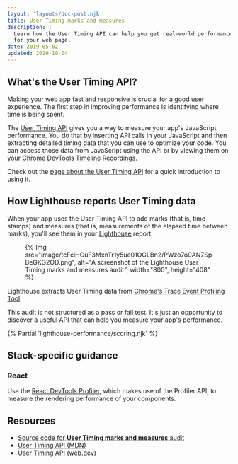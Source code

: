 ```yaml
---
layout: 'layouts/doc-post.njk'
title: User Timing marks and measures
description: |
  Learn how the User Timing API can help you get real-world performance data
  for your web page.
date: 2019-05-02
updated: 2019-10-04
---
```


## What's the User Timing API?

Making your web app fast and responsive is crucial for a good user experience.
The first step in improving performance is identifying where time is being spent.

The [User Timing API](https://developer.mozilla.org/docs/Web/API/User_Timing_API)
gives you a way to measure your app's JavaScript performance.
You do that by inserting API calls in your JavaScript and then
extracting detailed timing data that you can use to optimize your code.
You can access those data from JavaScript using the API
or by viewing them on your [Chrome DevTools Timeline Recordings](/docs/devtools/evaluate-performance/performance-reference/).

Check out the [page about the User Timing API](https://web.dev/articles/usertiming)
for a quick introduction to using it.

## How Lighthouse reports User Timing data

When your app uses the User Timing API to add marks (that is, time stamps)
and measures (that is, measurements of the elapsed time between marks),
you'll see them in your
[Lighthouse](/docs/lighthouse/overview/) report:

<figure>
  {% Img src="image/tcFciHGuF3MxnTr1y5ue01OGLBn2/PWzo7o0AN7SpBeGKG2OD.png", alt="A screenshot of the Lighthouse User Timing marks and measures audit", width="800", height="408" %}
</figure>

Lighthouse extracts User Timing data from
[Chrome's Trace Event Profiling Tool](https://www.chromium.org/developers/how-tos/trace-event-profiling-tool).

This audit is not structured as a pass or fail test.
It's just an opportunity to discover a useful API that can help you measure your app's performance.

{% Partial 'lighthouse-performance/scoring.njk' %}

## Stack-specific guidance

### React

Use the [React DevTools
Profiler](https://reactjs.org/blog/2018/09/10/introducing-the-react-profiler.html),
which makes use of the Profiler API, to measure the rendering performance of
your components.

## Resources

- [Source code for **User Timing marks and measures** audit](https://github.com/GoogleChrome/lighthouse/blob/main/core/audits/user-timings.js)
- [User Timing API (MDN)](https://developer.mozilla.org/docs/Web/API/User_Timing_API)
- [User Timing API (web.dev)](https://web.dev/articles/usertiming)
